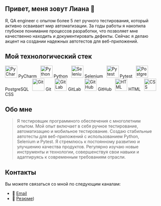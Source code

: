 ## Привет, меня зовут Лиана 👋

Я, QA engineer с опытом более 5 лет ручного тестирования, который активно осваивает мир автоматизации.
За годы работы я накопила глубокое понимание процессов разработки, что позволяет мне качественно находить и документировать дефекты.
Сейчас я делаю акцент на создании надежных автотестов для веб-приложений.

## Мой технологический стек



<div>
    <img src="https://img.icons8.com/color/48/000000/pycharm.png" alt="PyCharm" width="40" height="40"/> PyCharm &nbsp;
    <img src="https://simpleicons.org/icons/python.svg" alt="Python" width="40" height="40"/> Python &nbsp;
    <img src="https://simpleicons.org/icons/selenium.svg" alt="Selenium" width="40" height="40"/> Selenium &nbsp;
    <img src="https://simpleicons.org/icons/pytest.svg" alt="Pytest" width="40" height="40"/> Pytest &nbsp;
    <img src="https://simpleicons.org/icons/postgresql.svg" alt="PostgreSQL" width="40" height="40"/> PostgreSQL &nbsp;
    <img src="https://img.icons8.com/color/48/000000/git.png" alt="Git" width="40" height="40"/> Git &nbsp;
    <img src="https://img.icons8.com/color/48/000000/gitlab.png" alt="GitLab" width="40" height="40"/> GitLab &nbsp;
    <img src="https://img.icons8.com/color/48/000000/github.png" alt="GitHub" width="40" height="40"/> GitHub &nbsp;
    <img src="https://img.icons8.com/color/48/000000/html-5.png" alt="HTML" width="40" height="40"/> HTML &nbsp;
    <img src="https://img.icons8.com/color/48/000000/css3.png" alt="CSS" width="40" height="40"/> CSS
</div>


## Обо мне

> Я тестировщик программного обеспечения с многолетним опытом. 
> Мой опыт включает в себя ручное тестирование, автоматизацию и мобильное тестирование. 
> Создаю стабильные автотесты для веб-приложений с использованием Python, Selenium и Pytest.
> Я стремлюсь к постоянному развитию и улучшению качества продуктов.
> Регулярно изучаю новые инструменты и технологии, совершенствуя свои навыки и адаптируясь к современным требованиям отрасли. 

## Контакты

Вы можете связаться со мной по следующим каналам:

- 📧 [Email](vagapovaliana@mail.ru)
- 💼 [Резюме](https://hh.ru/resume/f13cabbaff077e5f070039ed1f6d5961776b49)) 
